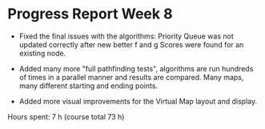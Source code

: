# Progress Report Week 8

- Fixed the final issues with the algorithms: Priority Queue was not updated correctly after new better f and g Scores were found for an existing node.

- Added many more "full pathfinding tests", algorithms are run hundreds of times in a parallel manner and results are compared. Many maps, many different starting and ending points.

- Added more visual improvements for the Virtual Map layout and display.

Hours spent: 7 h (course total 73 h)
